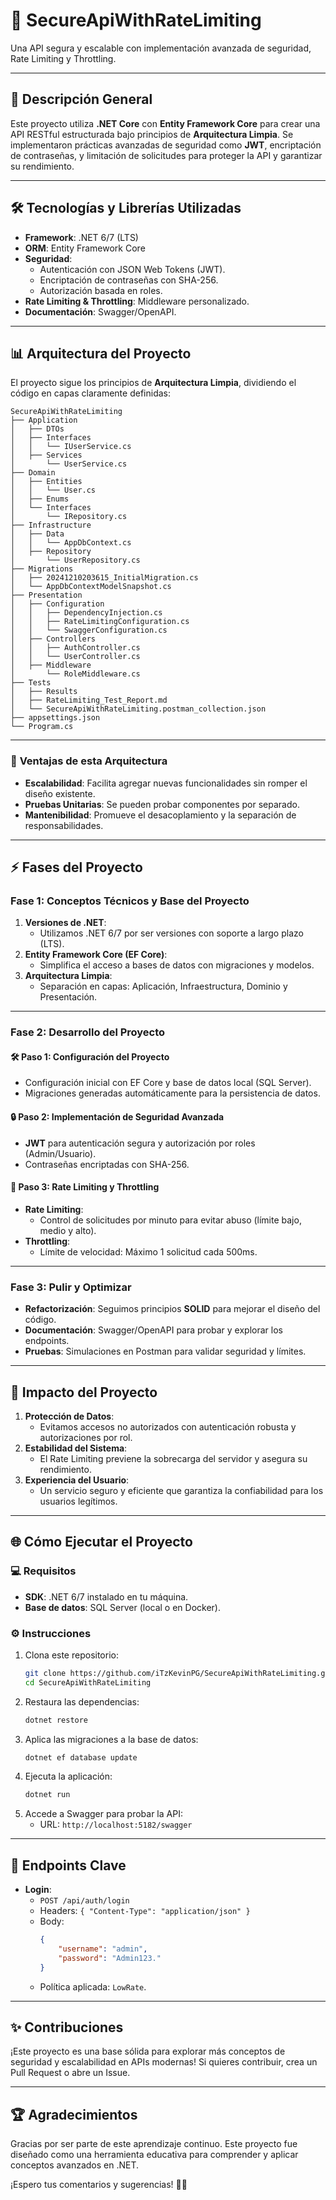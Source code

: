 ﻿# 🚀 **SecureApiWithRateLimiting**  
Una API segura y escalable con implementación avanzada de seguridad, Rate Limiting y Throttling.

---

## 🌟 **Descripción General**  
Este proyecto utiliza **.NET Core** con **Entity Framework Core** para crear una API RESTful estructurada bajo principios de **Arquitectura Limpia**. Se implementaron prácticas avanzadas de seguridad como **JWT**, encriptación de contraseñas, y limitación de solicitudes para proteger la API y garantizar su rendimiento.

---

## 🛠️ **Tecnologías y Librerías Utilizadas**

- **Framework**: .NET 6/7 (LTS)  
- **ORM**: Entity Framework Core  
- **Seguridad**:  
  - Autenticación con JSON Web Tokens (JWT).  
  - Encriptación de contraseñas con SHA-256.  
  - Autorización basada en roles.  
- **Rate Limiting & Throttling**: Middleware personalizado.  
- **Documentación**: Swagger/OpenAPI.  

---

## 📊 **Arquitectura del Proyecto**

El proyecto sigue los principios de **Arquitectura Limpia**, dividiendo el código en capas claramente definidas:

```plaintext
SecureApiWithRateLimiting
├── Application
│   ├── DTOs
│   ├── Interfaces
│   │   └── IUserService.cs
│   ├── Services
│       └── UserService.cs
├── Domain
│   ├── Entities
│   │   └── User.cs
│   ├── Enums
│   └── Interfaces
│       └── IRepository.cs
├── Infrastructure
│   ├── Data
│   │   └── AppDbContext.cs
│   ├── Repository
│       └── UserRepository.cs
├── Migrations
│   ├── 20241210203615_InitialMigration.cs
│   └── AppDbContextModelSnapshot.cs
├── Presentation
│   ├── Configuration
│   │   ├── DependencyInjection.cs
│   │   ├── RateLimitingConfiguration.cs
│   │   └── SwaggerConfiguration.cs
│   ├── Controllers
│   │   ├── AuthController.cs
│   │   └── UserController.cs
│   ├── Middleware
│       └── RoleMiddleware.cs
├── Tests
│   ├── Results
│   ├── RateLimiting_Test_Report.md
│   └── SecureApiWithRateLimiting.postman_collection.json
├── appsettings.json
└── Program.cs
```

---

### 🌟 **Ventajas de esta Arquitectura**
- **Escalabilidad**: Facilita agregar nuevas funcionalidades sin romper el diseño existente.  
- **Pruebas Unitarias**: Se pueden probar componentes por separado.  
- **Mantenibilidad**: Promueve el desacoplamiento y la separación de responsabilidades.  

---

## ⚡ **Fases del Proyecto**

### **Fase 1: Conceptos Técnicos y Base del Proyecto**
1. **Versiones de .NET**: 
   - Utilizamos .NET 6/7 por ser versiones con soporte a largo plazo (LTS).  
2. **Entity Framework Core (EF Core)**:
   - Simplifica el acceso a bases de datos con migraciones y modelos.  
3. **Arquitectura Limpia**:
   - Separación en capas: Aplicación, Infraestructura, Dominio y Presentación.  

---

### **Fase 2: Desarrollo del Proyecto**

#### 🛠️ **Paso 1: Configuración del Proyecto**
- Configuración inicial con EF Core y base de datos local (SQL Server).  
- Migraciones generadas automáticamente para la persistencia de datos.  

#### 🔒 **Paso 2: Implementación de Seguridad Avanzada**
- **JWT** para autenticación segura y autorización por roles (Admin/Usuario).  
- Contraseñas encriptadas con SHA-256.  

#### 🛑 **Paso 3: Rate Limiting y Throttling**
- **Rate Limiting**:
  - Control de solicitudes por minuto para evitar abuso (límite bajo, medio y alto).
- **Throttling**:
  - Límite de velocidad: Máximo 1 solicitud cada 500ms.  

---

### **Fase 3: Pulir y Optimizar**
- **Refactorización**: Seguimos principios **SOLID** para mejorar el diseño del código.  
- **Documentación**: Swagger/OpenAPI para probar y explorar los endpoints.  
- **Pruebas**: Simulaciones en Postman para validar seguridad y límites.  

---

## 🔐 **Impacto del Proyecto**

1. **Protección de Datos**:
   - Evitamos accesos no autorizados con autenticación robusta y autorizaciones por rol.  
2. **Estabilidad del Sistema**:
   - El Rate Limiting previene la sobrecarga del servidor y asegura su rendimiento.  
3. **Experiencia del Usuario**:
   - Un servicio seguro y eficiente que garantiza la confiabilidad para los usuarios legítimos.  

---

## 🌐 **Cómo Ejecutar el Proyecto**

### 💻 **Requisitos**
- **SDK**: .NET 6/7 instalado en tu máquina.  
- **Base de datos**: SQL Server (local o en Docker).  

### ⚙️ **Instrucciones**
1. Clona este repositorio:  
   ```bash
   git clone https://github.com/iTzKevinPG/SecureApiWithRateLimiting.git
   cd SecureApiWithRateLimiting
   ```
2. Restaura las dependencias:  
   ```bash
   dotnet restore
   ```
3. Aplica las migraciones a la base de datos:  
   ```bash
   dotnet ef database update
   ```
4. Ejecuta la aplicación:  
   ```bash
   dotnet run
   ```
5. Accede a Swagger para probar la API:  
   - URL: `http://localhost:5182/swagger`

---

## 📓 **Endpoints Clave**

- **Login**:
  - `POST /api/auth/login`  
  - Headers: `{ "Content-Type": "application/json" }`  
  - Body:
    ```json
    {
        "username": "admin",
        "password": "Admin123."
    }
    ```
  - Política aplicada: `LowRate`. 

---

## ✨ **Contribuciones**

¡Este proyecto es una base sólida para explorar más conceptos de seguridad y escalabilidad en APIs modernas! Si quieres contribuir, crea un Pull Request o abre un Issue.  

---

## 🏆 **Agradecimientos**

Gracias por ser parte de este aprendizaje continuo. Este proyecto fue diseñado como una herramienta educativa para comprender y aplicar conceptos avanzados en .NET.  

¡Espero tus comentarios y sugerencias! 🚀😊  
